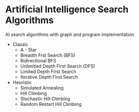 # Artificial Intelligence Search Algorithms
AI search algorithms with graph and program implementation


* Classic
  * A - Star
  * Breadth Frst Search (BFS)
  * Bidirectional BFS
  * Unlimitied Depth First Search (DFS)
  * Limited Depth First Search
  * Iterative Depth First Search
* Heuristic
  * Simulated Annealing
  * Hill Climbing
  * Stochastic Hill Climbing
  * Random Restart Hill Climbing
